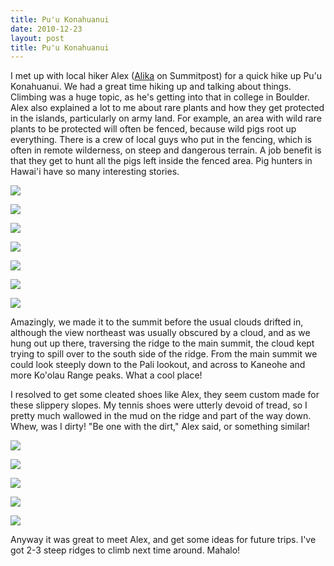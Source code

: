 ```yaml
---
title: Pu'u Konahuanui
date: 2010-12-23
layout: post
title: Pu'u Konahuanui
---
```


I met up with local hiker Alex ([Alika](http://www.summitpost.org/users/alika/58229) on
Summitpost) for a quick hike up Pu'u Konahuanui. We had a great time hiking
up and talking about things. Climbing was a huge topic, as he's getting
into that in college in Boulder. Alex also explained a lot to me about
rare plants and how they get protected in the islands, particularly on
army land. For example, an area with wild rare plants to be protected will
often be fenced, because wild pigs root up everything. There is a crew
of local guys who put in the fencing, which is often in remote wilderness,
on steep and dangerous terrain. A job benefit is that they get to hunt
all the pigs left inside the fenced area. Pig hunters in Hawai'i have so
many interesting stories.
  
  
[![](http://farm6.static.flickr.com/5044/5288120489_e5e274d49b.jpg)](http://www.flickr.com/photos/ripsawridge/5288120489/)
  
[![](http://farm6.static.flickr.com/5166/5288724330_c09c2b8ccd.jpg)](http://www.flickr.com/photos/ripsawridge/5288724330/)
  
[![](http://farm6.static.flickr.com/5088/5288123151_eabd8c4a53.jpg)](http://www.flickr.com/photos/ripsawridge/5288123151/)
  
[![](http://farm6.static.flickr.com/5002/5288727068_5bf9274196.jpg)](http://www.flickr.com/photos/ripsawridge/5288727068/)
  
[![](http://farm6.static.flickr.com/5049/5288125261_de61c8ccfe.jpg)](http://www.flickr.com/photos/ripsawridge/5288125261/)
  
[![](http://farm6.static.flickr.com/5006/5288126357_ea3be56d34.jpg)](http://www.flickr.com/photos/ripsawridge/5288126357/)
  
[![](http://farm6.static.flickr.com/5048/5288127011_10e0ed786d.jpg)](http://www.flickr.com/photos/ripsawridge/5288127011/)
  
  
Amazingly, we made it to the summit before the usual clouds drifted in,
although the view northeast was usually obscured by a cloud, and as we
hung out up there, traversing the ridge to the main summit, the cloud kept
trying to spill over to the south side of the ridge. From the main summit
we could look steeply down to the Pali lookout, and across to Kaneohe and
more Ko'olau Range peaks. What a cool place!
  
  
I resolved to get some cleated shoes like Alex, they seem custom made
for these slippery slopes. My tennis shoes were utterly devoid of tread,
so I pretty much wallowed in the mud on the ridge and part of the way down.
Whew, was I dirty! "Be one with the dirt," Alex said, or something similar!
  
  
  
[![](http://farm6.static.flickr.com/5247/5288132597_513e4a1197.jpg)](http://www.flickr.com/photos/ripsawridge/5288132597/)
  
[![](http://farm6.static.flickr.com/5125/5288133597_256c2da4f0.jpg)](http://www.flickr.com/photos/ripsawridge/5288133597/)
  
[![](http://farm6.static.flickr.com/5207/5288737602_36de11db23.jpg)](http://www.flickr.com/photos/ripsawridge/5288737602/)
  
[![](http://farm6.static.flickr.com/5047/5288739990_86c21a947b.jpg)](http://www.flickr.com/photos/ripsawridge/5288739990/)
  
[![](http://farm6.static.flickr.com/5209/5288139357_bc7567c6e2.jpg)](http://www.flickr.com/photos/ripsawridge/5288139357/)
  
  
  
Anyway it was great to meet Alex, and get some ideas for future trips.
I've got 2-3 steep ridges to climb next time around. Mahalo!
